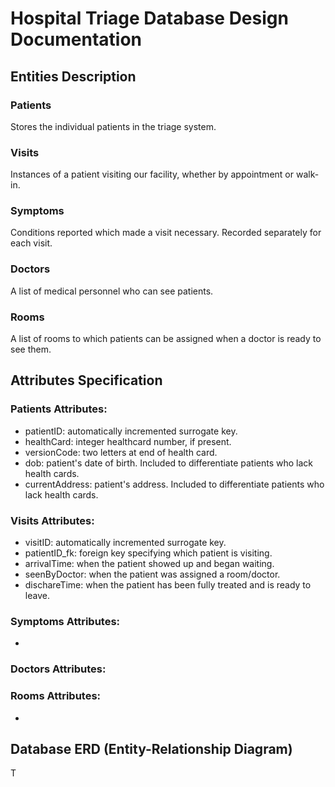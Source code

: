 # Hospital Triage Database Design Documentation

## Entities Description

### Patients
Stores the individual patients in the triage system.

### Visits
Instances of a patient visiting our facility, whether by appointment or walk-in.

### Symptoms
Conditions reported which made a visit necessary. Recorded separately for each visit.

### Doctors
A list of medical personnel who can see patients.

### Rooms
A list of rooms to which patients can be assigned when a doctor is ready to see them.

## Attributes Specification

### Patients Attributes:
- patientID: automatically incremented surrogate key.
- healthCard: integer healthcard number, if present.
- versionCode: two letters at end of health card.
- dob: patient's date of birth. Included to differentiate patients who lack health cards.
- currentAddress: patient's address. Included to differentiate patients who lack health cards.

### Visits Attributes:
- visitID: automatically incremented surrogate key.
- patientID_fk: foreign key specifying which patient is visiting.
- arrivalTime: when the patient showed up and began waiting.
- seenByDoctor: when the patient was assigned a room/doctor.
- dischareTime: when the patient has been fully treated and is ready to leave.

### Symptoms Attributes:
-

### Doctors Attributes:

### Rooms Attributes:
-

## Database ERD (Entity-Relationship Diagram)
<!-- ![Database Schema](schema.png) -->

T
